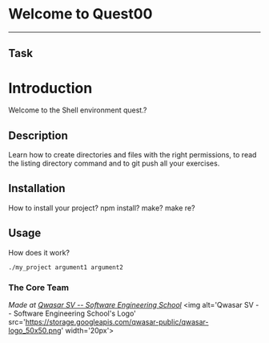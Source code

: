 # Welcome to Quest00
***

## Task

# Introduction
Welcome to the Shell environment quest.?

## Description
Learn how to create directories and files with the right
permissions, to read the listing directory command and to 
git push all your exercises.

## Installation
How to install your project? npm install? make? make re?

## Usage
How does it work?
```
./my_project argument1 argument2
```

### The Core Team


<span><i>Made at <a href='https://qwasar.io'>Qwasar SV -- Software Engineering School</a></i></span>
<span><img alt='Qwasar SV -- Software Engineering School's Logo' src='https://storage.googleapis.com/qwasar-public/qwasar-logo_50x50.png' width='20px'></span>
